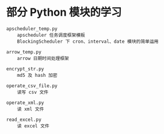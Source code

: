 # 部分 Python 模块的学习

```
apscheduler_temp.py
    apscheduler 任务调度框架模板
    BlockingScheduler 下 cron、interval、date 模块的简单运用
```
```
arrow_temp.py
    arrow 日期时间处理框架
```
```
encrypt_str.py
    md5 及 hash 加密
```
```
operate_csv_file.py
    读写 csv 文件
```
```
operate_xml.py
    读 xml 文件
```
```
read_excel.py
    读 excel 文件
```
